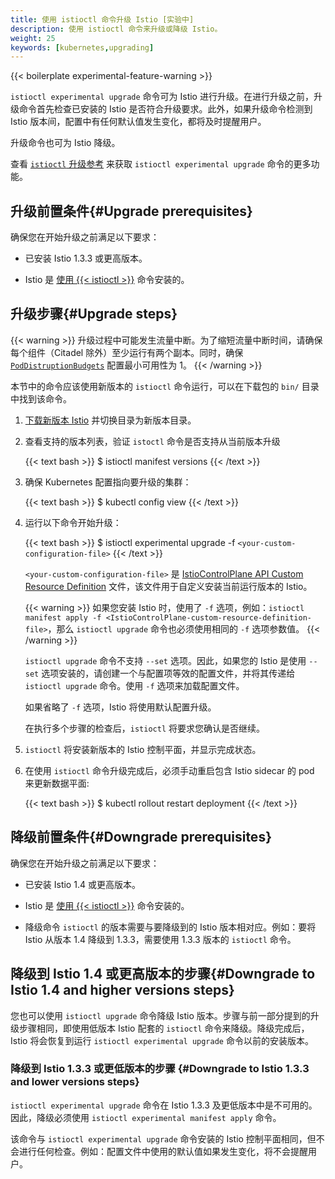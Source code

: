 ```yaml
---
title: 使用 istioctl 命令升级 Istio [实验中]
description: 使用 istioctl 命令来升级或降级 Istio。
weight: 25
keywords: [kubernetes,upgrading]
---
```


{{< boilerplate experimental-feature-warning >}}

`istioctl experimental upgrade` 命令可为 Istio 进行升级。在进行升级之前，升级命令首先检查已安装的 Istio 是否符合升级要求。此外，如果升级命令检测到 Istio 版本间，配置中有任何默认值发生变化，都将及时提醒用户。

升级命令也可为 Istio 降级。

查看 [`istioctl` 升级参考](/docs/reference/commands/istioctl/#istioctl-experimental-upgrade) 来获取 `istioctl experimental upgrade` 命令的更多功能。

## 升级前置条件{#Upgrade prerequisites}

确保您在开始升级之前满足以下要求：

* 已安装 Istio 1.3.3 或更高版本。

* Istio 是 [使用 {{< istioctl >}}](/docs/setup/install/istioctl/) 命令安装的。

## 升级步骤{#Upgrade steps}

{{< warning >}}
升级过程中可能发生流量中断。为了缩短流量中断时间，请确保每个组件（Citadel 除外）至少运行有两个副本。同时，确保 [`PodDistruptionBudgets`](https://kubernetes.io/docs/tasks/run-application/configure-pdb/) 配置最小可用性为 1。
{{< /warning >}}

本节中的命令应该使用新版本的 `istioctl` 命令运行，可以在下载包的 `bin/` 目录中找到该命令。

1. [下载新版本 Istio](/docs/setup/getting-started/#download) 并切换目录为新版本目录。

1. 查看支持的版本列表，验证 `istoctl` 命令是否支持从当前版本升级

    {{< text bash >}}
    $ istioctl manifest versions
    {{< /text >}}

1. 确保 Kubernetes 配置指向要升级的集群：

    {{< text bash >}}
    $ kubectl config view
    {{< /text >}}

1. 运行以下命令开始升级：

    {{< text bash >}}
    $ istioctl experimental upgrade -f `<your-custom-configuration-file>`
    {{< /text >}}

    `<your-custom-configuration-file>` 是
    [IstioControlPlane API Custom Resource Definition](/docs/setup/install/istioctl/#configure-the-feature-or-component-settings)
    文件，该文件用于自定义安装当前运行版本的 Istio。

    {{< warning >}}
    如果您安装 Istio 时，使用了 `-f` 选项，例如：`istioctl manifest apply -f <IstioControlPlane-custom-resource-definition-file>`，那么 `istioctl upgrade` 命令也必须使用相同的 `-f` 选项参数值。
    {{< /warning >}}

    `istioctl upgrade` 命令不支持 `--set` 选项。因此，如果您的 Istio 是使用 `--set` 选项安装的，请创建一个与配置项等效的配置文件，并将其传递给 `istioctl upgrade` 命令。使用 `-f` 选项来加载配置文件。

    如果省略了 `-f` 选项，Istio 将使用默认配置升级。

    在执行多个步骤的检查后，`istioctl` 将要求您确认是否继续。

1. `istioctl` 将安装新版本的 Istio 控制平面，并显示完成状态。

1. 在使用 `istioctl` 命令升级完成后，必须手动重启包含 Istio sidecar 的 pod 来更新数据平面:

    {{< text bash >}}
    $ kubectl rollout restart deployment
    {{< /text >}}

## 降级前置条件{#Downgrade prerequisites}

确保您在开始升级之前满足以下要求：

* 已安装 Istio 1.4 或更高版本。

* Istio 是 [使用 {{< istioctl >}}](/docs/setup/install/istioctl/) 命令安装的。

* 降级命令 `istioctl` 的版本需要与要降级到的 Istio 版本相对应。例如：要将 Istio 从版本 1.4 降级到 1.3.3，需要使用 1.3.3 版本的 `istioctl` 命令。

## 降级到 Istio 1.4 或更高版本的步骤{#Downgrade to Istio 1.4 and higher versions steps}

您也可以使用 `istioctl upgrade` 命令降级 Istio 版本。步骤与前一部分提到的升级步骤相同，即使用低版本 Istio 配套的 `istioctl` 命令来降级。降级完成后，Istio 将会恢复到运行 `istioctl experimental upgrade` 命令以前的安装版本。

### 降级到 Istio 1.3.3 或更低版本的步骤 {#Downgrade to Istio 1.3.3 and lower versions steps}

`istioctl experimental upgrade` 命令在 Istio 1.3.3 及更低版本中是不可用的。因此，降级必须使用 `istioctl experimental manifest apply` 命令。

该命令与 `istioctl experimental upgrade` 命令安装的 Istio 控制平面相同，但不会进行任何检查。例如：配置文件中使用的默认值如果发生变化，将不会提醒用户。
